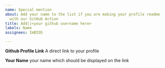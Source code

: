 ```yaml
---
name: Special mention
about: Add your name to the list if you are making your profile readme more awesome
  with our GitHub Action
title: Add||<your github username here>
labels: Name
assignees: ImBIOS

---
```


**Github Profile Link**
A direct link to your profile

**Your Name**
your name which should be displayed on the link
